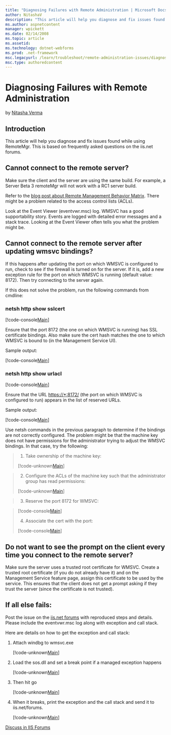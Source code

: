 ```yaml
---
title: "Diagnosing Failures with Remote Administration | Microsoft Docs"
author: NitashaV
description: "This article will help you diagnose and fix issues found while using RemoteMgr. This is based on frequently asked questions on the iis.net forums. Cannot con..."
ms.author: aspnetcontent
manager: wpickett
ms.date: 02/14/2008
ms.topic: article
ms.assetid: 
ms.technology: dotnet-webforms
ms.prod: .net-framework
msc.legacyurl: /learn/troubleshoot/remote-administration-issues/diagnosing-failures-with-remote-administration
msc.type: authoredcontent
---
```

Diagnosing Failures with Remote Administration
====================
by [Nitasha Verma](https://github.com/NitashaV)

## Introduction

This article will help you diagnose and fix issues found while using RemoteMgr. This is based on frequently asked questions on the iis.net forums.

## Cannot connect to the remote server?

Make sure the client and the server are using the same build. For example, a Server Beta 3 remoteMgr will not work with a RC1 server build.

Refer to the [blog post about Remote Management Behavior Matrix](https://blogs.iis.net/nitashav/archive/2007/04/23/remote-management-behavior-matrix.aspx). There might be a problem related to the access control lists (ACLs).

Look at the Event Viewer (eventvwr.msc) log. WMSVC has a good supportability story. Events are logged with detailed error messages and a stack trace. Looking at the Event Viewer often tells you what the problem might be.

## Cannot connect to the remote server after updating wmsvc bindings?

If this happens after updating the port on which WMSVC is configured to run, check to see if the firewall is turned on for the server. If it is, add a new exception rule for the port on which WMSVC is running (default value: 8172). Then try connecting to the server again.

If this does not solve the problem, run the following commands from cmdline:

### netsh http show sslcert


[!code-console[Main](diagnosing-failures-with-remote-administration/samples/sample1.cmd)]


Ensure that the port 8172 (the one on which WMSVC is running) has SSL certificate bindings. Also make sure the cert hash matches the one to which WMSVC is bound to (in the Management Service UI).

Sample output:


[!code-console[Main](diagnosing-failures-with-remote-administration/samples/sample2.cmd)]


### netsh http show urlacl


[!code-console[Main](diagnosing-failures-with-remote-administration/samples/sample3.cmd)]


Ensure that the URL [https://\*:8172/](https://*:8172/) (the port on which WMSVC is configured to run) appears in the list of reserved URLs.  
  
Sample output:


[!code-console[Main](diagnosing-failures-with-remote-administration/samples/sample4.cmd)]


Use netsh commands in the previous paragraph to determine if the bindings are not correctly configured. The problem might be that the machine key does not have permissions for the administrator trying to adjust the WMSVC bindings. In that case, try the following:

> 1. Take ownership of the machine key: 
> 
> [!code-unknown[Main](diagnosing-failures-with-remote-administration/samples/sample-127040-5.unknown)]


> 2. Configure the ACLs of the machine key such that the administrator group has read permissions: 
> 
> [!code-unknown[Main](diagnosing-failures-with-remote-administration/samples/sample-127040-6.unknown)]


> 3. Reserve the port 8172 for WMSVC:


> [!code-console[Main](diagnosing-failures-with-remote-administration/samples/sample7.cmd)]
> 
> 4. Associate the cert with the port: 
> 
> [!code-console[Main](diagnosing-failures-with-remote-administration/samples/sample8.cmd)]


## Do not want to see the prompt on the client every time you connect to the remote server?

Make sure the server uses a trusted root certificate for WMSVC. Create a trusted root certificate (if you do not already have it) and on the Management Service feature page, assign this certificate to be used by the service. This ensures that the client does not get a prompt asking if they trust the server (since the certificate is not trusted).

## If all else fails:

Post the issue on the [iis.net forums](https://forums.iis.net/) with reproduced steps and details. Please include the eventvwr.msc log along with exception and call stack.

Here are details on how to get the exception and call stack:

1. Attach windbg to wmsvc.exe

    [!code-unknown[Main](diagnosing-failures-with-remote-administration/samples/sample-127040-9.unknown)]
2. Load the sos.dll and set a break point if a managed exception happens

    [!code-unknown[Main](diagnosing-failures-with-remote-administration/samples/sample-127040-10.unknown)]
3. Then hit go

    [!code-unknown[Main](diagnosing-failures-with-remote-administration/samples/sample-127040-11.unknown)]
4. When it breaks, print the exception and the call stack and send it to iis.net/forums.

    [!code-unknown[Main](diagnosing-failures-with-remote-administration/samples/sample-127040-12.unknown)]
  
  
[Discuss in IIS Forums](https://forums.iis.net/1111.aspx)